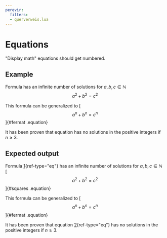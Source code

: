 ```yaml
---
perevir:
  filters:
  - querverweis.lua
---
```


# Equations

"Display math" equations should get numbered.

## Example

<div id="input">

Formula [](#squares) has an infinite number of solutions for
$a, b, c ∈ ℕ$
<span id="squares" class="equation">$$
a^2 + b^2 = c^2
$$</span>

This formula can be generalized to
[$$
a^n + b^n = c^n
$$]{#fermat .equation}

It has been proven that equation [](#fermat) has no solutions in the
positive integers if $n ≥ 3$.

</div>

## Expected output

<div id="output">

Formula [1](#squares){ref-type="eq"} has an infinite number of solutions for
$a, b, c ∈ ℕ$
[
$$
a^2 + b^2 = c^2
$$
]{#squares .equation}

This formula can be generalized to
[$$
a^n + b^n = c^n
$$]{#fermat .equation}

It has been proven that equation [2](#fermat){ref-type="eq"} has no solutions in the
positive integers if $n ≥ 3$.

</div>
